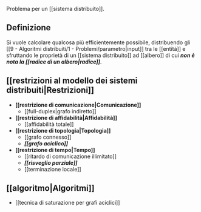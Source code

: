 Problema per un [[sistema distribuito]].

## Definizione

Si vuole calcolare qualcosa più efficientemente possibile, distribuendo gli [[9 - Algoritmi distribuiti/1 - Problemi/parametro|input]] tra le [[entità]] e sfruttando le proprietà di un [[sistema distribuito]] ad [[albero]] di cui ***non è nota la [[radice di un albero|radice]]***.

## [[restrizioni al modello dei sistemi distribuiti|Restrizioni]]

- **[[restrizione di comunicazione|Comunicazione]]**
	- [[full-duplex|grafo indiretto]]
- **[[restrizione di affidabilità|Affidabilità]]**
	- [[affidabilità totale]]
- **[[restrizione di topologia|Topologia]]**
	- [[grafo connesso]]
	- ***[[grafo aciclico]]***
- **[[restrizione di tempo|Tempo]]**
	- [[ritardo di comunicazione illimitato]]
	- ***[[risveglio parziale]]***
	- [[terminazione locale]]

## [[algoritmo|Algoritmi]]

- [[tecnica di saturazione per grafi aciclici]]

